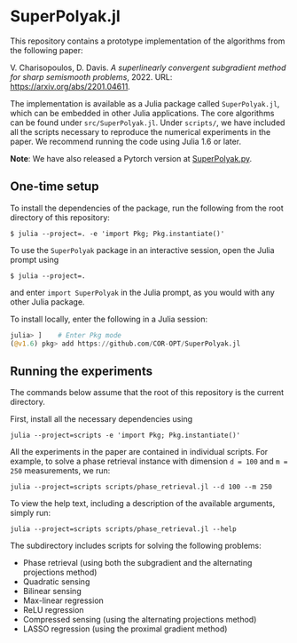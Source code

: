 # SuperPolyak.jl

This repository contains a prototype implementation of the algorithms from the following paper:

V. Charisopoulos, D. Davis. *A superlinearly convergent subgradient method for sharp semismooth problems*, 2022. URL: https://arxiv.org/abs/2201.04611.

The implementation is available as a Julia package called `SuperPolyak.jl`, which can be embedded
in other Julia applications. The core algorithms can be found under `src/SuperPolyak.jl`.
Under `scripts/`, we have included all the scripts necessary to reproduce the numerical experiments in the
paper. We recommend running the code using Julia 1.6 or later.

**Note**: We have also released a Pytorch version at [SuperPolyak.py](https://github.com/COR-OPT/SuperPolyak.py).

## One-time setup

To install the dependencies of the package, run the following from the root directory
of this repository:

```shell
$ julia --project=. -e 'import Pkg; Pkg.instantiate()'
```

To use the `SuperPolyak` package in an interactive session, open the Julia prompt using

```shell
$ julia --project=.
```

and enter `import SuperPolyak` in the Julia prompt, as you would with any other Julia package.

To install locally, enter the following in a Julia session:

```julia
julia> ]    # Enter Pkg mode
(@v1.6) pkg> add https://github.com/COR-OPT/SuperPolyak.jl
```

## Running the experiments

The commands below assume that the root of this repository is the current directory.

First, install all the necessary dependencies using

```shell
julia --project=scripts -e 'import Pkg; Pkg.instantiate()'
```

All the experiments in the paper are contained in individual scripts.
For example, to solve a phase retrieval instance with dimension `d = 100` and `m = 250`
measurements, we run:

```shell
julia --project=scripts scripts/phase_retrieval.jl --d 100 --m 250
```

To view the help text, including a description of the available arguments, simply run:

```shell
julia --project=scripts scripts/phase_retrieval.jl --help
```

The subdirectory includes scripts for solving the following problems:

* Phase retrieval (using both the subgradient and the alternating projections method)
* Quadratic sensing
* Bilinear sensing
* Max-linear regression
* ReLU regression
* Compressed sensing (using the alternating projections method)
* LASSO regression (using the proximal gradient method)
